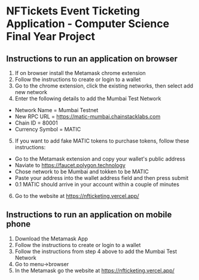 # NFTickets Event Ticketing Application - Computer Science Final Year Project

## Instructions to run an application on browser

1. If on browser install the Metamask chrome extension
2. Follow the instructions to create or login to a wallet
3. Go to the chrome extension, click the existing networks, then select add new network
4. Enter the following details to add the Mumbai Test Network

- Network Name = Mumbai Testnet
- New RPC URL = https://matic-mumbai.chainstacklabs.com
- Chain ID = 80001
- Currency Symbol = MATIC

5. If you want to add fake MATIC tokens to purchase tokens, follow these instructions:

- Go to the Metamask extension and copy your wallet's public address
- Naviate to https://faucet.polygon.technology
- Chose network to be Mumbai and tokken to be MATIC
- Paste your address into the wallet address field and then press submit
- 0.1 MATIC should arrive in your account within a couple of minutes

6. Go to the website at https://nfticketing.vercel.app/

## Instructions to run an application on mobile phone

1. Download the Metamask App
2. Follow the instructions to create or login to a wallet
3. Follow the instructions from step 4 above to add the Mumbai Test Network
4. Go to menu->browser
5. In the Metamask go the website at https://nfticketing.vercel.app/
